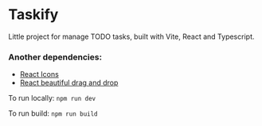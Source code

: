# Taskify
Little project for manage TODO tasks, built with Vite, React and Typescript.
### Another dependencies:
  - [React Icons](https://react-icons.github.io/react-icons)
  - [React beautiful drag and drop](https://www.npmjs.com/package/react-beautiful-dnd)
  
To run locally: `npm run dev`

To run build: `npm run build`
